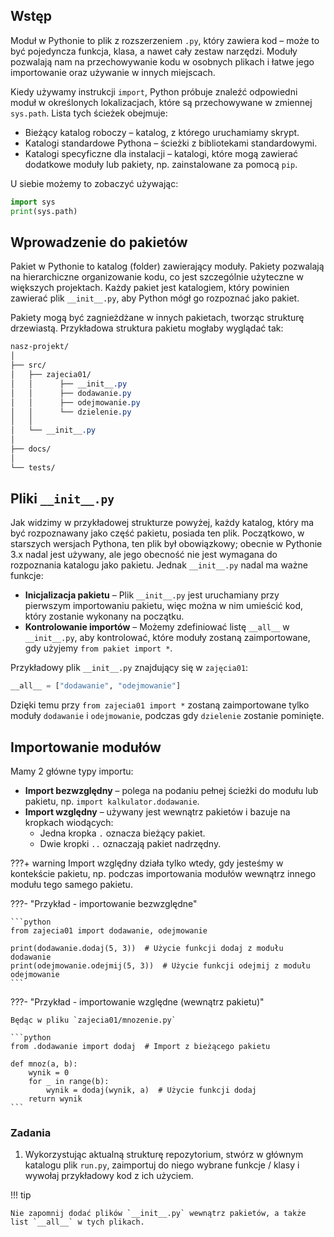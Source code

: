 ## Wstęp

Moduł w Pythonie to plik z rozszerzeniem `.py`, który zawiera kod – może to być pojedyncza funkcja, klasa, a nawet cały zestaw narzędzi. Moduły pozwalają nam na przechowywanie kodu w osobnych plikach i łatwe jego importowanie oraz używanie w innych miejscach.

Kiedy używamy instrukcji `import`, Python próbuje znaleźć odpowiedni moduł w określonych lokalizacjach, które są przechowywane w zmiennej `sys.path`. Lista tych ścieżek obejmuje:

- Bieżący katalog roboczy – katalog, z którego uruchamiamy skrypt.
- Katalogi standardowe Pythona – ścieżki z bibliotekami standardowymi.
- Katalogi specyficzne dla instalacji – katalogi, które mogą zawierać dodatkowe moduły lub pakiety, np. zainstalowane za pomocą `pip`.

U siebie możemy to zobaczyć używając:

```python
import sys
print(sys.path)
```

## Wprowadzenie do pakietów

Pakiet w Pythonie to katalog (folder) zawierający moduły. Pakiety pozwalają na hierarchiczne organizowanie kodu, co jest szczególnie użyteczne w większych projektach. Każdy pakiet jest katalogiem, który powinien zawierać plik `__init__.py`, aby Python mógł go rozpoznać jako pakiet.

Pakiety mogą być zagnieżdżane w innych pakietach, tworząc strukturę drzewiastą. Przykładowa struktura pakietu mogłaby wyglądać tak:

```css
nasz-projekt/
│
├── src/
│   ├── zajecia01/
│   │      ├── __init__.py
│   │      ├── dodawanie.py
│   │      ├── odejmowanie.py
│   │      └── dzielenie.py
│   │
│   └── __init__.py
│
├── docs/
│
└── tests/
```

## Pliki `__init__.py`

Jak widzimy w przykładowej strukturze powyżej, każdy katalog, który ma być rozpoznawany jako część pakietu, posiada ten plik. Początkowo, w starszych wersjach Pythona, ten plik był obowiązkowy; obecnie w Pythonie 3.x nadal jest używany, ale jego obecność nie jest wymagana do rozpoznania katalogu jako pakietu. Jednak `__init__.py` nadal ma ważne funkcje:

- **Inicjalizacja pakietu** – Plik `__init__.py` jest uruchamiany przy pierwszym importowaniu pakietu, więc można w nim umieścić kod, który zostanie wykonany na początku.
- **Kontrolowanie importów** – Możemy zdefiniować listę `__all__` w `__init__.py`, aby kontrolować, które moduły zostaną zaimportowane, gdy użyjemy `from pakiet import *`.

Przykładowy plik `__init__.py` znajdujący się w `zajęcia01`:

```python
__all__ = ["dodawanie", "odejmowanie"]
```

Dzięki temu przy `from zajecia01 import *` zostaną zaimportowane tylko moduły `dodawanie` i `odejmowanie`, podczas gdy `dzielenie` zostanie pominięte.

## Importowanie modułów

Mamy 2 główne typy importu:

- **Import bezwzględny** – polega na podaniu pełnej ścieżki do modułu lub pakietu, np. `import kalkulator.dodawanie`.
- **Import względny** – używany jest wewnątrz pakietów i bazuje na kropkach wiodących:
    - Jedna kropka `.` oznacza bieżący pakiet.
    - Dwie kropki `..` oznaczają pakiet nadrzędny.

???+ warning
    Import względny działa tylko wtedy, gdy jesteśmy w kontekście pakietu, np. podczas importowania modułów wewnątrz innego modułu tego samego pakietu.

???- "Przykład - importowanie bezwzględne"
    
    ```python
    from zajecia01 import dodawanie, odejmowanie

    print(dodawanie.dodaj(5, 3))  # Użycie funkcji dodaj z modułu dodawanie
    print(odejmowanie.odejmij(5, 3))  # Użycie funkcji odejmij z modułu odejmowanie
    ```

???- "Przykład - importowanie względne (wewnątrz pakietu)"
    
    Będąc w pliku `zajecia01/mnozenie.py`

    ```python
    from .dodawanie import dodaj  # Import z bieżącego pakietu
    
    def mnoz(a, b):
        wynik = 0
        for _ in range(b):
            wynik = dodaj(wynik, a)  # Użycie funkcji dodaj
        return wynik
    ```

### Zadania

1. Wykorzystując aktualną strukturę repozytorium, stwórz w głównym katalogu plik `run.py`, zaimportuj do niego wybrane funkcje / klasy i wywołaj przykładowy kod z ich użyciem.

!!! tip

    Nie zapomnij dodać plików `__init__.py` wewnątrz pakietów, a także list `__all__` w tych plikach.